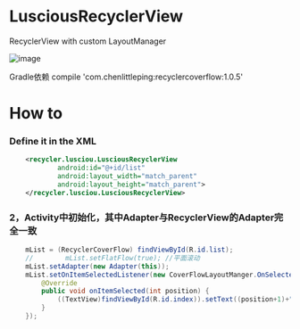 # LusciousRecyclerView
RecyclerView with custom LayoutManager 
 
![image](https://github.com/ChenLittlePing/RecyclerCoverFlow/blob/master/gif/demo.gif)

<p>Gradle依赖 compile 'com.chenlittleping:recyclercoverflow:1.0.5'

# How to
### Define it in the XML
```xml
    <recycler.lusciou.LusciousRecyclerView
            android:id="@+id/list"
            android:layout_width="match_parent"
            android:layout_height="match_parent">
    </recycler.lusciou.LusciousRecyclerView>
```
### 2，Activity中初始化，其中Adapter与RecyclerView的Adapter完全一致
```java
    mList = (RecyclerCoverFlow) findViewById(R.id.list);
    //        mList.setFlatFlow(true); //平面滚动
    mList.setAdapter(new Adapter(this));
    mList.setOnItemSelectedListener(new CoverFlowLayoutManger.OnSelected() {
        @Override
        public void onItemSelected(int position) {
            ((TextView)findViewById(R.id.index)).setText((position+1)+"/"+mList.getLayoutManager().getItemCount());
        }
    });
```
